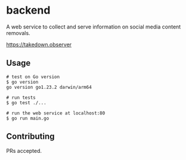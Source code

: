 # backend

A web service to collect and serve information on social media content removals.

https://takedown.observer

## Usage

```
# test on Go version
$ go version
go version go1.23.2 darwin/arm64

# run tests
$ go test ./...

# run the web service at localhost:80
$ go run main.go

```

## Contributing

PRs accepted.
